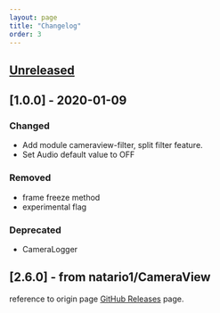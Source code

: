 ```yaml
---
layout: page
title: "Changelog"
order: 3
---
```


## [Unreleased](https://github.com/kuloud/CameraView/tree/HEAD)

## [1.0.0] - 2020-01-09

### Changed
- Add module cameraview-filter, split filter feature.
- Set Audio default value to OFF

### Removed
- frame freeze method
- experimental flag

### Deprecated
- CameraLogger

## [2.6.0] - from natario1/CameraView

reference to origin page [GitHub Releases](https://github.com/natario1/CameraView/releases) page.

